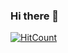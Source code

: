 ### Hi there 👋

[![HitCount](http://hits.dwyl.com/find-aman/find-aman.svg)](http://hits.dwyl.com/find-aman/find-aman)

<!--
**find-aman/find-aman** is a ✨ _special_ ✨ repository because its `README.md` (this file) appears on your GitHub profile.

Here are some ideas to get you started:

- 🔭 I’m currently working on ...
- 🌱 I’m currently learning ...
- 👯 I’m looking to collaborate on ...
- 🤔 I’m looking for help with ...
- 💬 Ask me about ...
- 📫 How to reach me: ...
- 😄 Pronouns: ...
- ⚡ Fun fact: ...
-->
